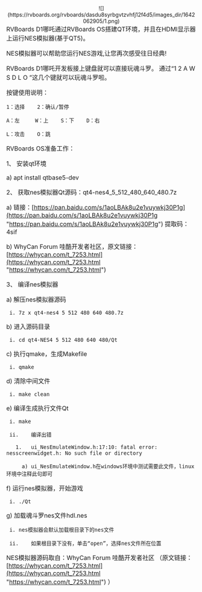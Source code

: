 <div style="width:100%;text-align:center;">
![](https://rvboards.org/rvboards/dasdu8syrbgvtzvhfj12f4d5/images_dir/1642062905/1.png)
</div>

<span style="font-size:16px;">
RVBoards D1哪吒通过RVBoards OS搭建QT环境，并且在HDMI显示器上运行NES模拟器(基于QT5)。

NES模拟器可以帮助您运行NES游戏,让您再次感受往日经典!

RVBoards D1哪吒开发板接上键盘就可以直接玩魂斗罗。
通过“1 2 A W S D L O ”这几个键就可以玩魂斗罗啦。

按键使用说明：

	1：选择    2：确认/暂停
	
	A：左     W：上    S：下    D：右
	
	L：攻击    O：跳
	

RVBoards OS准备工作：

  1、	安装qt环境

   a)	apt install qtbase5-dev

  2、	获取nes模拟器Qt源码：qt4-nes4_5_512_480_640_480.7z

   a)	链接：[https://pan.baidu.com/s/1aoLBAk8u2e1vuywkj30P1g](https://pan.baidu.com/s/1aoLBAk8u2e1vuywkj30P1g "https://pan.baidu.com/s/1aoLBAk8u2e1vuywkj30P1g") 提取码：4sif

   b)	WhyCan Forum 哇酷开发者社区，原文链接：[https://whycan.com/t_7253.html](https://whycan.com/t_7253.html "https://whycan.com/t_7253.html")

  3、	编译nes模拟器

   a)	解压nes模拟器源码

     i.	7z x qt4-nes4_5_512_480_640_480.7z

   b)	进入源码目录

     i.	cd qt4-NES4_5_512_480_640_480/Qt

   c)	执行qmake，生成Makefile

     i.	qmake

   d)	清除中间文件

     i.	make clean

   e)	编译生成执行文件Qt

     i.	make

     ii.	编译出错

       1.	ui_NesEmulateWindow.h:17:10: fatal error: nesscreenwidget.h: No such file or directory

         a)	ui_NesEmulateWindow.h在windows环境中测试需要此文件，linux环境中注释此句即可

   f)	运行nes模拟器，开始游戏

     i.	./Qt

   g)	加载魂斗罗nes文件hdl.nes

     i.	nes模拟器会默认加载根目录下的nes文件 

     ii.	如果根目录下没有，单击“open”，选择nes文件所在位置

NES模拟器源码取自：WhyCan Forum 哇酷开发者社区
（原文链接：[https://whycan.com/t_7253.html](https://whycan.com/t_7253.html "https://whycan.com/t_7253.html") ）

</span>

